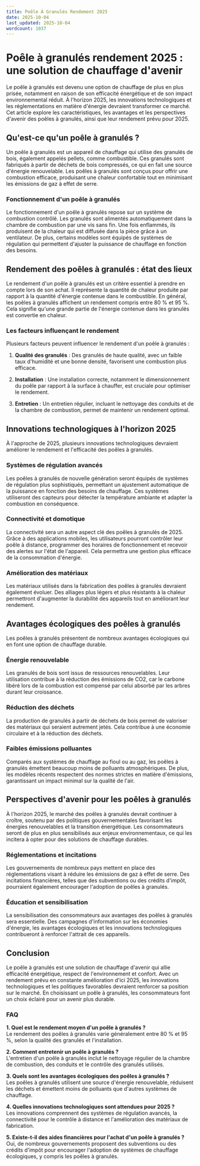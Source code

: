 ```yaml
---
title: Poêle À Granulés Rendement 2025
date: 2025-10-04
last_updated: 2025-10-04
wordcount: 1037
---
```


# Poêle à granulés rendement 2025 : une solution de chauffage d'avenir

Le poêle à granulés est devenu une option de chauffage de plus en plus prisée, notamment en raison de son efficacité énergétique et de son impact environnemental réduit. À l'horizon 2025, les innovations technologiques et les réglementations en matière d'énergie devraient transformer ce marché. Cet article explore les caractéristiques, les avantages et les perspectives d'avenir des poêles à granulés, ainsi que leur rendement prévu pour 2025.

## Qu'est-ce qu'un poêle à granulés ?

Un poêle à granulés est un appareil de chauffage qui utilise des granulés de bois, également appelés pellets, comme combustible. Ces granulés sont fabriqués à partir de déchets de bois compressés, ce qui en fait une source d'énergie renouvelable. Les poêles à granulés sont conçus pour offrir une combustion efficace, produisant une chaleur confortable tout en minimisant les émissions de gaz à effet de serre.

### Fonctionnement d'un poêle à granulés

Le fonctionnement d'un poêle à granulés repose sur un système de combustion contrôlé. Les granulés sont alimentés automatiquement dans la chambre de combustion par une vis sans fin. Une fois enflammés, ils produisent de la chaleur qui est diffusée dans la pièce grâce à un ventilateur. De plus, certains modèles sont équipés de systèmes de régulation qui permettent d'ajuster la puissance de chauffage en fonction des besoins.

## Rendement des poêles à granulés : état des lieux

Le rendement d'un poêle à granulés est un critère essentiel à prendre en compte lors de son achat. Il représente la quantité de chaleur produite par rapport à la quantité d'énergie contenue dans le combustible. En général, les poêles à granulés affichent un rendement compris entre 80 % et 95 %. Cela signifie qu'une grande partie de l'énergie contenue dans les granulés est convertie en chaleur.

### Les facteurs influençant le rendement

Plusieurs facteurs peuvent influencer le rendement d'un poêle à granulés :

1. **Qualité des granulés** : Des granulés de haute qualité, avec un faible taux d'humidité et une bonne densité, favorisent une combustion plus efficace.
   
2. **Installation** : Une installation correcte, notamment le dimensionnement du poêle par rapport à la surface à chauffer, est cruciale pour optimiser le rendement.

3. **Entretien** : Un entretien régulier, incluant le nettoyage des conduits et de la chambre de combustion, permet de maintenir un rendement optimal.

## Innovations technologiques à l'horizon 2025

À l'approche de 2025, plusieurs innovations technologiques devraient améliorer le rendement et l'efficacité des poêles à granulés.

### Systèmes de régulation avancés

Les poêles à granulés de nouvelle génération seront équipés de systèmes de régulation plus sophistiqués, permettant un ajustement automatique de la puissance en fonction des besoins de chauffage. Ces systèmes utiliseront des capteurs pour détecter la température ambiante et adapter la combustion en conséquence.

### Connectivité et domotique

La connectivité sera un autre aspect clé des poêles à granulés de 2025. Grâce à des applications mobiles, les utilisateurs pourront contrôler leur poêle à distance, programmer des horaires de fonctionnement et recevoir des alertes sur l'état de l'appareil. Cela permettra une gestion plus efficace de la consommation d'énergie.

### Amélioration des matériaux

Les matériaux utilisés dans la fabrication des poêles à granulés devraient également évoluer. Des alliages plus légers et plus résistants à la chaleur permettront d'augmenter la durabilité des appareils tout en améliorant leur rendement.

## Avantages écologiques des poêles à granulés

Les poêles à granulés présentent de nombreux avantages écologiques qui en font une option de chauffage durable.

### Énergie renouvelable

Les granulés de bois sont issus de ressources renouvelables. Leur utilisation contribue à la réduction des émissions de CO2, car le carbone libéré lors de la combustion est compensé par celui absorbé par les arbres durant leur croissance.

### Réduction des déchets

La production de granulés à partir de déchets de bois permet de valoriser des matériaux qui seraient autrement jetés. Cela contribue à une économie circulaire et à la réduction des déchets.

### Faibles émissions polluantes

Comparés aux systèmes de chauffage au fioul ou au gaz, les poêles à granulés émettent beaucoup moins de polluants atmosphériques. De plus, les modèles récents respectent des normes strictes en matière d'émissions, garantissant un impact minimal sur la qualité de l'air.

## Perspectives d'avenir pour les poêles à granulés

À l'horizon 2025, le marché des poêles à granulés devrait continuer à croître, soutenu par des politiques gouvernementales favorisant les énergies renouvelables et la transition énergétique. Les consommateurs seront de plus en plus sensibilisés aux enjeux environnementaux, ce qui les incitera à opter pour des solutions de chauffage durables.

### Réglementations et incitations

Les gouvernements de nombreux pays mettent en place des réglementations visant à réduire les émissions de gaz à effet de serre. Des incitations financières, telles que des subventions ou des crédits d'impôt, pourraient également encourager l'adoption de poêles à granulés.

### Éducation et sensibilisation

La sensibilisation des consommateurs aux avantages des poêles à granulés sera essentielle. Des campagnes d'information sur les économies d'énergie, les avantages écologiques et les innovations technologiques contribueront à renforcer l'attrait de ces appareils.

## Conclusion

Le poêle à granulés est une solution de chauffage d'avenir qui allie efficacité énergétique, respect de l'environnement et confort. Avec un rendement prévu en constante amélioration d'ici 2025, les innovations technologiques et les politiques favorables devraient renforcer sa position sur le marché. En choisissant un poêle à granulés, les consommateurs font un choix éclairé pour un avenir plus durable.

### FAQ

**1. Quel est le rendement moyen d'un poêle à granulés ?**  
Le rendement des poêles à granulés varie généralement entre 80 % et 95 %, selon la qualité des granulés et l'installation.

**2. Comment entretenir un poêle à granulés ?**  
L'entretien d'un poêle à granulés inclut le nettoyage régulier de la chambre de combustion, des conduits et le contrôle des granulés utilisés.

**3. Quels sont les avantages écologiques des poêles à granulés ?**  
Les poêles à granulés utilisent une source d'énergie renouvelable, réduisent les déchets et émettent moins de polluants que d'autres systèmes de chauffage.

**4. Quelles innovations technologiques sont attendues pour 2025 ?**  
Les innovations comprennent des systèmes de régulation avancés, la connectivité pour le contrôle à distance et l'amélioration des matériaux de fabrication.

**5. Existe-t-il des aides financières pour l'achat d'un poêle à granulés ?**  
Oui, de nombreux gouvernements proposent des subventions ou des crédits d'impôt pour encourager l'adoption de systèmes de chauffage écologiques, y compris les poêles à granulés.